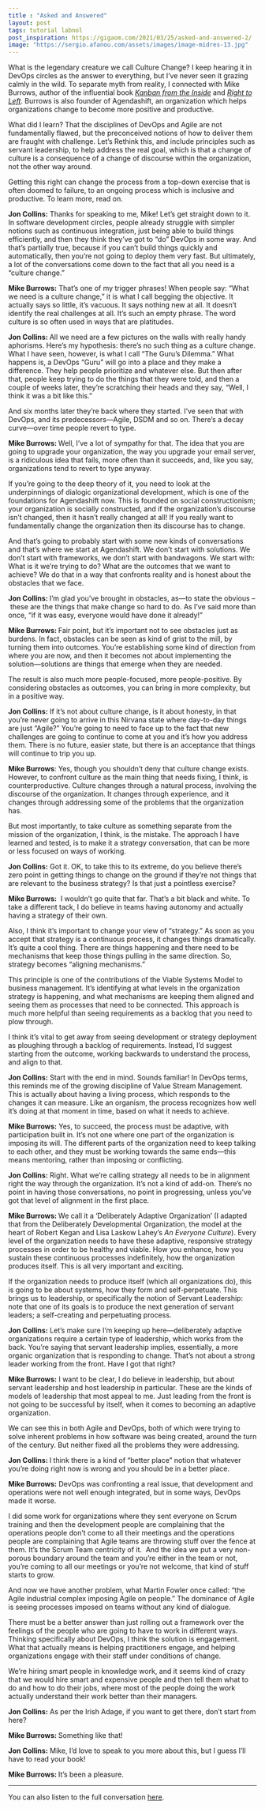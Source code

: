 ```yaml
---
title : "Asked and Answered"
layout: post
tags: tutorial labnol
post_inspiration: https://gigaom.com/2021/03/25/asked-and-answered-2/
image: "https://sergio.afanou.com/assets/images/image-midres-13.jpg"
---
```


<p>What is the legendary creature we call Culture Change? I keep hearing it in DevOps circles as the answer to everything, but I’ve never seen it grazing calmly in the wild. To separate myth from reality, I connected with Mike Burrows, author of the influential book <a href="https://www.amazon.com/Kanban-Inside-Understand-connect-introduce/dp/0985305193" target="_blank" rel="noopener"><em>Kanban from the Inside</em></a> and <a href="https://www.amazon.com/Right-Left-digital-leaders-guide/dp/1789555310" target="_blank" rel="noopener"><em>Right to Left</em></a>. Burrows is also founder of Agendashift, an organization which helps organizations change to become more positive and productive.</p>
<p>What did I learn? That the disciplines of DevOps and Agile are not fundamentally flawed, but the preconceived notions of how to deliver them are fraught with challenge. Let’s Rethink this, and include principles such as servant leadership, to help address the real goal, which is that a change of culture is a consequence of a change of discourse within the organization, not the other way around.</p>
<p>Getting this right can change the process from a top-down exercise that is often doomed to failure, to an ongoing process which is inclusive and productive. To learn more, read on.</p>
<p><strong>Jon Collins:</strong> Thanks for speaking to me, Mike! Let’s get straight down to it. In software development circles, people already struggle with simpler notions such as continuous integration, just being able to build things efficiently, and then they think they&#8217;ve got to “do” DevOps in some way. And that&#8217;s partially true, because if you can&#8217;t build things quickly and automatically, then you&#8217;re not going to deploy them very fast. But ultimately, a lot of the conversations come down to the fact that all you need is a “culture change.”</p>
<p><strong>Mike Burrows:</strong> That&#8217;s one of my trigger phrases! When people say: “What we need is a culture change,” it is what I call begging the objective. It actually says so little, it’s vacuous. It says nothing new at all. It doesn&#8217;t identify the real challenges at all. It&#8217;s such an empty phrase. The word culture is so often used in ways that are platitudes.</p>
<p><strong>Jon Collins: </strong>All we need are a few pictures on the walls with really handy aphorisms. Here&#8217;s my hypothesis: there&#8217;s no such thing as a culture change. What I have seen, however, is what I call “The Guru’s Dilemma.” What happens is, a DevOps “Guru” will go into a place and they make a difference. They help people prioritize and whatever else. But then after that, people keep trying to do the things that they were told, and then a couple of weeks later, they&#8217;re scratching their heads and they say, “Well, I think it was a bit like this.”</p>
<p>And six months later they&#8217;re back where they started. I&#8217;ve seen that with DevOps, and its predecessors—Agile, DSDM and so on. There’s a decay curve—over time people revert to type.</p>
<p><strong>Mike Burrows: </strong>Well, I&#8217;ve a lot of sympathy for that. The idea that you are going to upgrade your organization, the way you upgrade your email server, is a ridiculous idea that fails, more often than it succeeds, and, like you say, organizations tend to revert to type anyway.</p>
<p>If you&#8217;re going to the deep theory of it, you need to look at the underpinnings of dialogic organizational development, which is one of the foundations for Agendashift now. This is founded on social constructionism; your organization is socially constructed, and if the organization’s discourse isn&#8217;t changed, then it hasn&#8217;t really changed at all! If you really want to fundamentally change the organization then its discourse has to change.</p>
<p>And that&#8217;s going to probably start with some new kinds of conversations and that&#8217;s where we start at Agendashift. We don&#8217;t start with solutions. We don&#8217;t start with frameworks, we don&#8217;t start with bandwagons. We start with: What is it we&#8217;re trying to do? What are the outcomes that we want to achieve? We do that in a way that confronts reality and is honest about the obstacles that we face.</p>
<p><strong>Jon Collins: </strong>I’m glad you’ve brought in obstacles, as—to state the obvious – these are the things that make change so hard to do. As I’ve said more than once, “if it was easy, everyone would have done it already!”</p>
<p><strong>Mike Burrows: </strong>Fair point, but it’s important not to see obstacles just as burdens. In fact, obstacles can be seen as kind of grist to the mill, by turning them into outcomes. You&#8217;re establishing some kind of direction from where you are now, and then it becomes not about implementing the solution—solutions are things that emerge when they are needed.</p>
<p>The result is also much more people-focused, more people-positive. By considering obstacles as outcomes, you can bring in more complexity, but in a positive way.</p>
<p><strong>Jon Collins:</strong> If it&#8217;s not about culture change, is it about honesty, in that you&#8217;re never going to arrive in this Nirvana state where day-to-day things are just “Agile?” You&#8217;re going to need to face up to the fact that new challenges are going to continue to come at you and it&#8217;s how you address them. There is no future, easier state, but there is an acceptance that things will continue to trip you up.</p>
<p><strong>Mike Burrows</strong>: Yes, though you shouldn’t deny that culture change exists. However, to confront culture as the main thing that needs fixing, I think, is counterproductive. Culture changes through a natural process, involving the discourse of the organization. It changes through experience, and it changes through addressing some of the problems that the organization has.</p>
<p>But most importantly, to take culture as something separate from the mission of the organization, I think, is the mistake. The approach I have learned and tested, is to make it a strategy conversation, that can be more or less focused on ways of working.</p>
<p><strong>Jon Collins:</strong> Got it. OK, to take this to its extreme, do you believe there&#8217;s zero point in getting things to change on the ground if they&#8217;re not things that are relevant to the business strategy? Is that just a pointless exercise?</p>
<p><strong>Mike Burrows:</strong>  I wouldn&#8217;t go quite that far. That&#8217;s a bit black and white. To take a different tack, I do believe in teams having autonomy and actually having a strategy of their own.</p>
<p>Also, I think it’s important to change your view of “strategy.” As soon as you accept that strategy is a continuous process, it changes things dramatically. It&#8217;s quite a cool thing. There are things happening and there need to be mechanisms that keep those things pulling in the same direction. So, strategy becomes “aligning mechanisms.”</p>
<p>This principle is one of the contributions of the Viable Systems Model to business management. It&#8217;s identifying at what levels in the organization strategy is happening, and what mechanisms are keeping them aligned and seeing them as processes that need to be connected. This approach is much more helpful than seeing requirements as a backlog that you need to plow through.</p>
<p>I think it’s vital to get away from seeing development or strategy deployment as ploughing through a backlog of requirements. Instead, I’d suggest starting from the outcome, working backwards to understand the process, and align to that.</p>
<p><strong>Jon Collins:</strong> Start with the end in mind. Sounds familiar! In DevOps terms, this reminds me of the growing discipline of Value Stream Management. This is actually about having a living process, which responds to the changes it can measure. Like an organism, the process recognizes how well it&#8217;s doing at that moment in time, based on what it needs to achieve.</p>
<p><strong>Mike Burrows:</strong> Yes, to succeed, the process must be adaptive, with participation built in. It&#8217;s not one where one part of the organization is imposing its will. The different parts of the organization need to keep talking to each other, and they must be working towards the same ends—this means mentoring, rather than imposing or conflicting.</p>
<p><strong>Jon Collins:</strong> Right. What we’re calling strategy all needs to be in alignment right the way through the organization. It&#8217;s not a kind of add-on. There&#8217;s no point in having those conversations, no point in progressing, unless you&#8217;ve got that level of alignment in the first place.</p>
<p><strong>Mike Burrows: </strong>We call it a ‘Deliberately Adaptive Organization’ (I adapted that from the Deliberately Developmental Organization, the model at the heart of Robert Kegan and Lisa Laskow Lahey’s <em>An Everyone Culture</em>). Every level of the organization needs to have these adaptive, responsive strategy processes in order to be healthy and viable. How you enhance, how you sustain these continuous processes indefinitely, how the organization produces itself. This is all very important and exciting.</p>
<p>If the organization needs to produce itself (which all organizations do), this is going to be about systems, how they form and self-perpetuate. This brings us to leadership, or specifically the notion of Servant Leadership: note that one of its goals is to produce the next generation of servant leaders; a self-creating and perpetuating process.</p>
<p><strong>Jon Collins:</strong> Let’s make sure I’m keeping up here—deliberately adaptive organizations require a certain type of leadership, which works from the back. You&#8217;re saying that servant leadership implies, essentially, a more organic organization that is responding to change. That&#8217;s not about a strong leader working from the front. Have I got that right?</p>
<p><strong>Mike Burrows:</strong> I want to be clear, I do believe in leadership, but about servant leadership and host leadership in particular. These are the kinds of models of leadership that most appeal to me. Just leading from the front is not going to be successful by itself, when it comes to becoming an adaptive organization.</p>
<p>We can see this in both Agile and DevOps, both of which were trying to solve inherent problems in how software was being created, around the turn of the century. But neither fixed all the problems they were addressing.</p>
<p><strong>Jon Collins: </strong>I think there is a kind of “better place” notion that whatever you&#8217;re doing right now is wrong and you should be in a better place.</p>
<p><strong>Mike Burrows:</strong> DevOps was confronting a real issue, that development and operations were not well enough integrated, but in some ways, DevOps made it worse.</p>
<p>I did some work for organizations where they sent everyone on Scrum training and then the development people are complaining that the operations people don&#8217;t come to all their meetings and the operations people are complaining that Agile teams are throwing stuff over the fence at them. It’s the Scrum Team centricity of it.  And the idea we put a very non-porous boundary around the team and you&#8217;re either in the team or not, you&#8217;re coming to all our meetings or you&#8217;re not welcome, that kind of stuff starts to grow.</p>
<p>And now we have another problem, what Martin Fowler once called: “the Agile industrial complex imposing Agile on people.” The dominance of Agile is seeing processes imposed on teams without any kind of dialogue.</p>
<p>There must be a better answer than just rolling out a framework over the feelings of the people who are going to have to work in different ways. Thinking specifically about DevOps, I think the solution is engagement. What that actually means is helping practitioners engage, and helping organizations engage with their staff under conditions of change.</p>
<p>We&#8217;re hiring smart people in knowledge work, and it seems kind of crazy that we would hire smart and expensive people and then tell them what to do and how to do their jobs, where most of the people doing the work actually understand their work better than their managers.</p>
<p><strong>Jon Collins:</strong> As per the Irish Adage, if you want to get there, don’t start from here?</p>
<p><strong>Mike Burrows: </strong>Something like that!</p>
<p><strong>Jon Collins:</strong> Mike, I’d love to speak to you more about this, but I guess I’ll have to read your book!</p>
<p><strong>Mike Burrows: </strong>It’s been a pleasure.</p>
<hr />
<p>You can also listen to the full conversation <a href="https://gigaom.com/episode/voices-in-innovation-jon-collins-speaks-with-mike-burrows-about-devops-agility-and-vsm/" target="_blank" rel="noopener">here</a>.</p>
